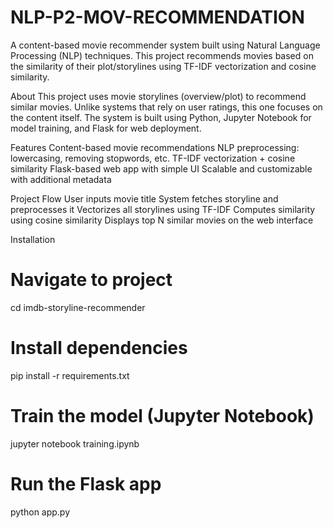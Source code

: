 # NLP-P2-MOV-RECOMMENDATION
A content-based movie recommender system built using Natural Language Processing (NLP) techniques. This project recommends movies based on the similarity of their plot/storylines using TF-IDF vectorization and cosine similarity.

About
This project uses movie storylines (overview/plot) to recommend similar movies. Unlike systems that rely on user ratings, this one focuses on the content itself. The system is built using Python, Jupyter Notebook for model training, and Flask for web deployment.

Features
Content-based movie recommendations
NLP preprocessing: lowercasing, removing stopwords, etc.
TF-IDF vectorization + cosine similarity
Flask-based web app with simple UI
Scalable and customizable with additional metadata


Project Flow
User inputs movie title
System fetches storyline and preprocesses it
Vectorizes all storylines using TF-IDF
Computes similarity using cosine similarity
Displays top N similar movies on the web interface


Installation
# Navigate to project
cd imdb-storyline-recommender

# Install dependencies
pip install -r requirements.txt

# Train the model (Jupyter Notebook)
jupyter notebook training.ipynb

# Run the Flask app
python app.py
